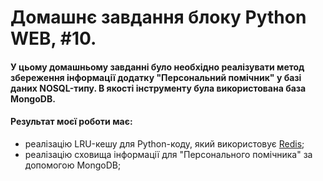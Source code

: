 # Домашнє завдання блоку Python WEB, #10.
 
#### У цьому домашньому завданні було необхідно реалізувати метод збереження інформації додатку "Персональний помічник" у базі даних NOSQL-типу. В якості інструменту була використована база MongoDB.
#### Результат моєї роботи має:

- реалізацію LRU-кешу для Python-коду, який використовує [Redis](https://github.com/bkitw/GoIT_PyWEB_hm10/tree/main/redis);
- реалізацію сховища інформації для "Персонального помічника" за допомогою MongoDB;
